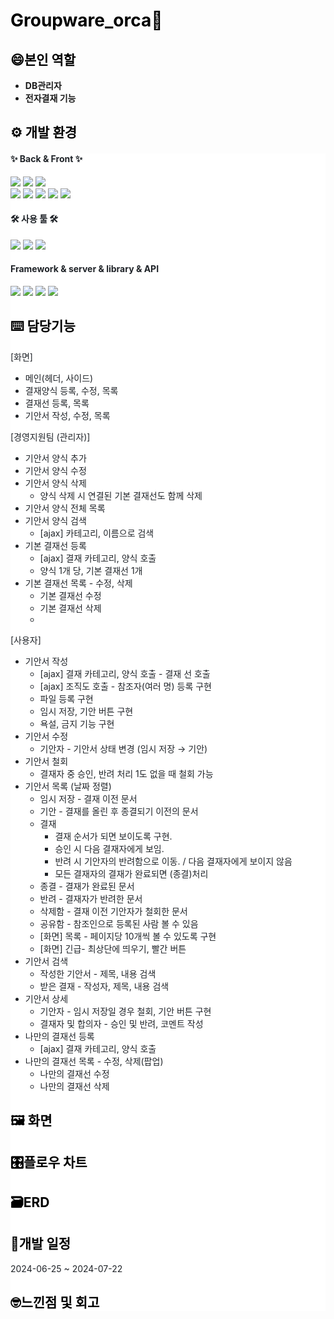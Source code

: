 <h1 style="color: #000000;"><b>Groupware_orca🐋</b></h1>

<h2 style="color: #000000; text-align: start;" data-ke-size="size26"><b>😄본인 역할</b></h2>
<ul style="list-style-type: disc;" data-ke-list-type="disc">
<li><b>DB관리자</b></li>
<li><b>전자결재 기능</b></li>
</ul>


<h2 style="color: #000000; text-align: start;" data-ke-size="size26"><b>⚙️ 개발 환경</b></h2>
<div style="background-color: #ffffff; color: #1f2328; text-align: start;">
<h4>✨ Back & Front ✨</h4>
<div style="white-space: nowrap;">
    <img src='https://img.shields.io/badge/Java-ED8B00?style=for-the-badge&logo=openjdk&logoColor=white'>
    <img src='https://img.shields.io/badge/jQuery-0769AD?style=for-the-badge&logo=jquery&logoColor=white'>
    <img src='https://img.shields.io/badge/Spring-6DB33F?style=for-the-badge&logo=spring&logoColor=white'>
 <div style="white-space: nowrap;">
  <img src='https://img.shields.io/badge/JavaScript-F7DF1E?style=for-the-badge&logo=JavaScript&logoColor=white'>
  <img src='https://img.shields.io/badge/HTML5-E34F26?style=for-the-badge&logo=html5&logoColor=white'>
  <img src='https://img.shields.io/badge/CSS3-1572B6?style=for-the-badge&logo=css3&logoColor=white'>
    <img src='https://img.shields.io/badge/Oracle-F80000?style=for-the-badge&logo=Oracle&logoColor=white'>
      <img src='https://img.shields.io/badge/MyBatis-000000?style=for-the-badge&logo=MyBatis&logoColor=white'>
</div>

<h4>🛠 사용 툴 🛠</h4>
<div style="white-space: nowrap;">
  <img src='https://img.shields.io/badge/intellij_Idea-2C2255?style=for-the-badge&logo=intellij-Idea&logoColor=white'>
  <img src='https://img.shields.io/badge/GitHub-100000?style=for-the-badge&logo=github&logoColor=white'>
    <img src='https://img.shields.io/badge/Notion-000000?style=for-the-badge&logo=notion&logoColor=white'>
</div>

<h4>Framework & server & library & API</h4>
<div style="white-space: nowrap;">
  <img src='https://img.shields.io/badge/Apache_Tomcat-F8DC75?style=for-the-badge&logo=Apache-Tomcat&logoColor=white'>
  <img src='https://img.shields.io/badge/springboot-6DB33F?style=for-the-badge&logo=spring&logoColor=white'>
  <img src='https://img.shields.io/badge/Spring_Security-6DB33F?style=for-the-badge&logo=Spring-Security&logoColor=white'>
  <img src='https://img.shields.io/badge/Amazon_S3-569A31?style=for-the-badge&logo=Amazon-S3&logoColor=white'>
</div>



<h2 style="color: #000000; text-align: start;" data-ke-size="size26"><b>⌨️ 담당기능</b><b></b></h2>

[화면]
 - 메인(헤더, 사이드)
 - 결재양식 등록, 수정, 목록
 - 결재선 등록, 목록
 - 기안서 작성, 수정, 목록

[경영지원팀 (관리자)]
- 기안서 양식 추가
- 기안서 양식 수정
- 기안서 양식 삭제
    - 양식 삭제 시 연결된 기본 결재선도 함께 삭제
- 기안서 양식 전체 목록
- 기안서 양식 검색
    - [ajax] 카테고리, 이름으로 검색
- 기본 결재선 등록
    - [ajax] 결재 카테고리, 양식 호출
    - 양식 1개 당, 기본 결재선 1개
- 기본 결재선 목록 - 수정, 삭제
    - 기본 결재선 수정
    - 기본 결재선 삭제
    - 
[사용자]
- 기안서 작성
    - [ajax] 결재 카테고리, 양식 호출 - 결재 선 호출
    - [ajax] 조직도 호출 - 참조자(여러 명) 등록 구현
    - 파일 등록 구현
    - 임시 저장, 기안 버튼 구현
    - 욕설, 금지 기능 구현
- 기안서 수정
    - 기안자 - 기안서 상태 변경 (임시 저장 → 기안) 
- 기안서 철회
    - 결재자 중 승인, 반려 처리 1도 없을 때 철회 가능 
- 기안서 목록 (날짜 정렬)
    - 임시 저장 - 결재 이전 문서
    - 기안 - 결재를 올린 후 종결되기 이전의 문서
    - 결재
        - 결재 순서가 되면 보이도록 구현.
        - 승인 시 다음 결재자에게 보임.
        - 반려 시 기안자의 반려함으로 이동. / 다음 결재자에게 보이지 않음
        - 모든 결재자의 결재가 완료되면 (종결)처리
    - 종결 - 결재가 완료된 문서
    - 반려 - 결재자가 반려한 문서
    - 삭제함 - 결재 이전 기안자가 철회한 문서
    - 공유함 - 참조인으로 등록된 사람 볼 수 있음
    - [화면] 목록 - 페이지당 10개씩 볼 수 있도록 구현
    - [화면] 긴급- 최상단에 띄우기, 빨간 버튼
- 기안서 검색
    - 작성한 기안서 - 제목, 내용 검색
    - 받은 결재 - 작성자, 제목, 내용 검색
- 기안서 상세
    - 기안자 - 임시 저장일 경우 철회, 기안 버튼 구현
    - 결재자 및 합의자 - 승인 및 반려, 코멘트 작성
- 나만의 결재선 등록
    - [ajax] 결재 카테고리, 양식 호출
- 나만의 결재선 목록 - 수정, 삭제(팝업)
    - 나만의 결재선 수정
    - 나만의 결재선 삭제



<h2 style="color: #000000; text-align: start;" data-ke-size="size26"><b>🖼️ 화면</b><b></b></h2>

<h2 style="color: #000000; text-align: start;" data-ke-size="size26">🎛️플로우 차트</h2>

<h2 style="color: #000000; text-align: start;" data-ke-size="size26"><b>🗃️ERD</b></h2>

<h2 style="color: #000000; text-align: start;" data-ke-size="size26"><b>📅개발 일정</b></h2>
2024-06-25 ~ 2024-07-22

<h2 style="color: #000000; text-align: start;" data-ke-size="size26"><b>🤓느낀점 및 회고</b></h2>
 
